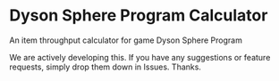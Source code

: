# Dyson Sphere Program Calculator
An item throughput calculator for game Dyson Sphere Program

We are actively developing this. If you have any suggestions or feature requests, simply drop them down in Issues. Thanks.
